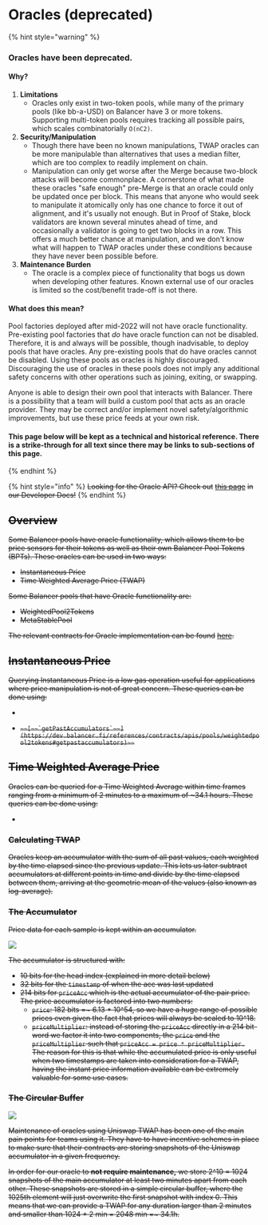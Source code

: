 # Oracles (deprecated)

{% hint style="warning" %}
### Oracles have been deprecated.

#### Why?

1. **Limitations**
   * Oracles only exist in two-token pools, while many of the primary pools (like bb-a-USD) on Balancer have 3 or more tokens. Supporting multi-token pools requires tracking all possible pairs, which scales combinatorially `O(nC2)`.
2. **Security/Manipulation**
   * Though there have been no known manipulations, TWAP oracles can be more manipulable than alternatives that uses a median filter, which are too complex to readily implement on chain.
   * Manipulation can only get worse after the Merge because two-block attacks will become commonplace. A cornerstone of what made these oracles "safe enough" pre-Merge is that an oracle could only be updated once per block. This means that anyone who would seek to manipulate it atomically only has one chance to force it out of alignment, and it's usually not enough. But in Proof of Stake, block validators are known several minutes ahead of time, and occasionally a validator is going to get two blocks in a row. This offers a much better chance at manipulation, and we don't know what will happen to TWAP oracles under these conditions because they have never been possible before.
3. **Maintenance Burden**
   * The oracle is a complex piece of functionality that bogs us down when developing other features. Known external use of our oracles is limited so the cost/benefit trade-off is not there.

#### What does this mean?

Pool factories deployed after mid-2022 will not have oracle functionality. Pre-existing pool factories that _do_ have oracle function can not be disabled. Therefore, it is and always will be possible, though inadvisable, to deploy pools that have oracles. Any pre-existing pools that do have oracles cannot be disabled. Using these pools as oracles is highly discouraged. Discouraging the use of oracles in these pools does not imply any additional safety concerns with other operations such as joining, exiting, or swapping.

Anyone is able to design their own pool that interacts with Balancer. There is a possibility that a team will build a custom pool that acts as an oracle provider. They may be correct and/or implement novel safety/algorithmic improvements, but use these price feeds at your own risk.

#### This page below will be kept as a technical and historical reference. There is a strike-through for all text since there may be links to sub-sections of this page.
{% endhint %}

{% hint style="info" %}
~~Looking for the Oracle API? Check out~~ [~~this page~~](https://dev.balancer.fi/references/contracts/apis/pools/weightedpool2tokens) ~~in our Developer Docs!~~
{% endhint %}

## ~~Overview~~

~~Some Balancer pools have oracle functionality, which allows them to be price sensors for their tokens as well as their own Balancer Pool Tokens (BPTs). These oracles can be used in two ways:~~

* ~~Instantaneous Price~~
* ~~Time Weighted Average Price (TWAP)~~

~~Some Balancer pools that have Oracle functionality are:~~

* ~~WeightedPool2Tokens~~
* ~~MetaStablePool~~

~~The relevant contracts for Oracle implementation can be found~~ [~~here~~](https://github.com/balancer-labs/balancer-v2-monorepo/tree/d2794ef7d8f6d321cde36b7c536e8d51971688bd/pkg/pool-utils/contracts/oracle)~~.~~

## ~~Instantaneous Price~~

~~Querying Instantaneous Price is a low gas operation useful for applications where price manipulation is not of great concern. These queries can be done using:~~

* ```
  ```
* ~~``~~[~~`getPastAccumulators`~~](https://dev.balancer.fi/references/contracts/apis/pools/weightedpool2tokens#getpastaccumulators)~~``~~

## ~~Time Weighted Average Price~~

~~Oracles can be queried for a Time Weighted Average within time frames ranging from a minimum of 2 minutes to a maximum of \~34.1 hours. These queries can be done using:~~

* ```
  ```

### ~~Calculating TWAP~~

~~Oracles keep an accumulator with the sum of all past values, each weighted by the time elapsed since the previous update. This lets us later subtract accumulators at different points in time and divide by the time elapsed between them, arriving at the geometric mean of the values (also known as log-average).~~

### ~~The Accumulator~~

~~Price data for each sample is kept within an accumulator.~~

![](<../.gitbook/assets/Untitled (1).png>)

~~The accumulator is structured with:~~

* ~~10 bits for the head index (explained in more detail below)~~
* ~~32 bits for the `timestamp` of when the acc was last updated~~
* ~~214 bits for `priceAcc` which is the actual accumulator of the pair price. The price accumulator is factored into two numbers:~~
  * ~~`price`: 182 bits =\~ 6.13 \* 10^54, so we have a huge range of possible prices even given the fact that prices will always be scaled to 10^18.~~
  * ~~`priceMultiplier`: instead of storing the `priceAcc` directly in a 214 bit-word we factor it into two components, the `price` and the `priceMultiplier` such that `priceAcc = price * priceMultiplier.` The reason for this is that while the accumulated price is only useful when two timestamps are taken into consideration for a TWAP, having the instant price information available can be extremely valuable for some use cases.~~

### ~~The Circular Buffer~~

![](../.gitbook/assets/circularBufferAccumulator.png)

~~Maintenance of oracles using Uniswap TWAP has been one of the main pain points for teams using it. They have to have incentive schemes in place to make sure that their contracts are storing snapshots of the Uniswap accumulator in a given frequency.~~

~~In order for our oracle to **not require maintenance,** we store 2^10 = 1024 snapshots of the main accumulator at least two minutes apart from each other. These snapshots are stored in a simple circular buffer, where the 1025th element will just overwrite the first snapshot with index 0. This means that we can provide a TWAP for any duration larger than 2 minutes and smaller than 1024 \* 2 min = 2048 min =\~ 34.1h.~~
